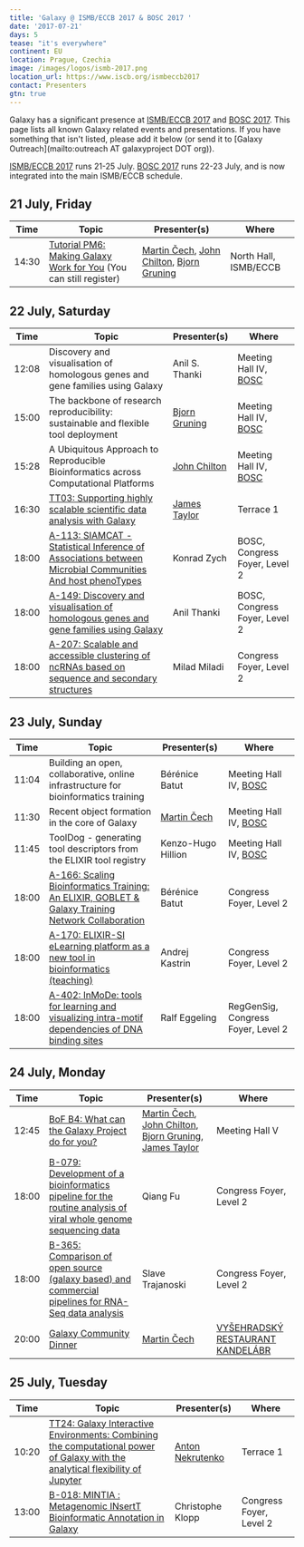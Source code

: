```yaml
---
title: 'Galaxy @ ISMB/ECCB 2017 & BOSC 2017 '
date: '2017-07-21'
days: 5
tease: "it's everywhere"
continent: EU
location: Prague, Czechia
image: /images/logos/ismb-2017.png
location_url: https://www.iscb.org/ismbeccb2017
contact: Presenters
gtn: true
---
```


Galaxy has a significant presence at [ISMB/ECCB 2017](https://www.iscb.org/ismbeccb2017) and [BOSC 2017](https://www.open-bio.org/wiki/BOSC_2017). This page lists all known Galaxy related events and presentations. If you have something that isn't listed, please add it below (or send it to [Galaxy Outreach](mailto:outreach AT galaxyproject DOT org)).

[ISMB/ECCB 2017](https://www.iscb.org/ismbeccb2017) runs 21-25 July.  [BOSC 2017](https://www.open-bio.org/wiki/BOSC_2017) runs 22-23 July, and is now integrated into the main ISMB/ECCB schedule.

## 21 July, Friday

| Time | Topic | Presenter(s) | Where |
| ---- | ---- | ---- | ---- |
| 14:30 | [Tutorial PM6: Making Galaxy Work for You](https://www.iscb.org/ismbeccb2017-program/tutorials#p6) (You can still register) | [Martin Čech](/src/people/marten/index.md), [John Chilton](/src/people/john-chilton/index.md), [Bjorn Gruning](/src/people/bjoern-gruening/index.md) | North Hall, ISMB/ECCB |


## 22 July, Saturday

| Time | Topic | Presenter(s) | Where |
| ---- | ---- | ---- | ---- |
| 12:08 | Discovery and visualisation of homologous genes and gene families using Galaxy | Anil S. Thanki | Meeting Hall IV, [BOSC](https://www.open-bio.org/w/index.php?title=BOSC_2017_Schedule) |
| 15:00 | The backbone of research reproducibility: sustainable and flexible tool deployment | [Bjorn Gruning](/src/people/bjoern-gruening/index.md) |  Meeting Hall IV, [BOSC](https://www.open-bio.org/w/index.php?title=BOSC_2017_Schedule) |
| 15:28 | A Ubiquitous Approach to Reproducible Bioinformatics across Computational Platforms | [John Chilton](/src/people/john-chilton/index.md) | Meeting Hall IV, [BOSC](https://www.open-bio.org/w/index.php?title=BOSC_2017_Schedule) |
| 16:30 | [TT03: Supporting highly scalable scientific data analysis with Galaxy](https://www.iscb.org/cms_addon/conferences/ismbeccb2017/technologytrack.php) | [James Taylor](/src/people/james-taylor/index.md) | Terrace 1 |
| 18:00 | [A-113: SIAMCAT - Statistical Inference of Associations between Microbial Communities And host phenoTypes](https://www.iscb.org/cms_addon/conferences/ismbeccb2017/posterlist.php?cat=B#A-113) | Konrad Zych | BOSC, Congress Foyer, Level 2 |
| 18:00 | [A-149: Discovery and visualisation of homologous genes and gene families using Galaxy](https://www.iscb.org/cms_addon/conferences/ismbeccb2017/posterlist.php?cat=B#A-149) | Anil Thanki | BOSC, Congress Foyer, Level 2 |
| 18:00 | [A-207: Scalable and accessible clustering of ncRNAs based on sequence and secondary structures](https://www.iscb.org/cms_addon/conferences/ismbeccb2017/posterlist.php?cat=I#A-207) | Milad Miladi | Congress Foyer, Level 2 |


## 23 July, Sunday

| Time | Topic | Presenter(s) | Where |
| ---- | ---- | ---- | ---- |
| 11:04 | Building an open, collaborative, online infrastructure for bioinformatics training | Bérénice Batut | Meeting Hall IV, [BOSC](https://www.open-bio.org/w/index.php?title=BOSC_2017_Schedule) |
| 11:30 | Recent object formation in the core of Galaxy |  [Martin Čech](/src/people/marten/index.md) | Meeting Hall IV, [BOSC](https://www.open-bio.org/w/index.php?title=BOSC_2017_Schedule) |
| 11:45 | ToolDog - generating tool descriptors from the ELIXIR tool registry | Kenzo-Hugo Hillion | Meeting Hall IV, [BOSC](https://www.open-bio.org/w/index.php?title=BOSC_2017_Schedule) |
| 18:00 | [A-166: Scaling Bioinformatics Training: An ELIXIR, GOBLET & Galaxy Training Network Collaboration](https://www.iscb.org/cms_addon/conferences/ismbeccb2017/posterlist.php?cat=F#A-166) | Bérénice Batut | Congress Foyer, Level 2 |
| 18:00 | [A-170: ELIXIR-SI eLearning platform as a new tool in bioinformatics (teaching)](https://www.iscb.org/cms_addon/conferences/ismbeccb2017/posterlist.php?cat=F#A-170) | Andrej Kastrin | Congress Foyer, Level 2 |
| 18:00 | [A-402: InMoDe: tools for learning and visualizing intra-motif dependencies of DNA binding sites](https://www.iscb.org/cms_addon/conferences/ismbeccb2017/posterlist.php?cat=L#A-402) | Ralf Eggeling | RegGenSig, Congress Foyer, Level 2 |

## 24 July, Monday

| Time | Topic | Presenter(s) | Where |
| ---- | ---- | ---- | ---- |
| 12:45 | [BoF B4: What can the Galaxy Project do for you?](https://www.iscb.org/ismbeccb2017-program/ismbeccb2017-bof) | [Martin Čech](/src/people/marten/index.md), [John Chilton](/src/people/john-chilton/index.md), [Bjorn Gruning](/src/people/bjoern-gruening/index.md), [James Taylor](/src/people/james-taylor/index.md) | Meeting Hall V |
| 18:00 | [B-079: Development of a bioinformatics pipeline for the routine analysis of viral whole genome sequencing data](https://www.iscb.org/cms_addon/conferences/ismbeccb2017/posterlist.php?cat=H#B-079) | Qiang Fu | Congress Foyer, Level 2 |
| 18:00 | [B-365: Comparison of open source (galaxy based) and commercial pipelines for RNA-Seq data analysis](https://www.iscb.org/cms_addon/conferences/ismbeccb2017/posterlist.php?cat=P#B-365) | Slave Trajanoski | Congress Foyer, Level 2 |
| 20:00 | [Galaxy Community Dinner](http://bit.ly/gxyismb2017bdinner) | [Martin Čech](/src/people/marten/index.md) | [VYŠEHRADSKÝ RESTAURANT KANDELÁBR](http://bit.ly/gxyismb2017bdinner) |

## 25 July, Tuesday

| Time | Topic | Presenter(s) | Where |
| ---- | ---- | ---- | ---- |
| 10:20 | [TT24: Galaxy Interactive Environments: Combining the computational power of Galaxy with the analytical flexibility of Jupyter](https://www.iscb.org/cms_addon/conferences/ismbeccb2017/technologytrack.php) | [Anton Nekrutenko](/src/people/anton/index.md) | Terrace 1 |
| 13:00 | [B-018: MINTIA : Metagenomic INsertT Bioinformatic Annotation in Galaxy](https://www.iscb.org/cms_addon/conferences/ismbeccb2017/posterlist.php?cat=H#B-108) | Christophe Klopp | Congress Foyer, Level 2 |



